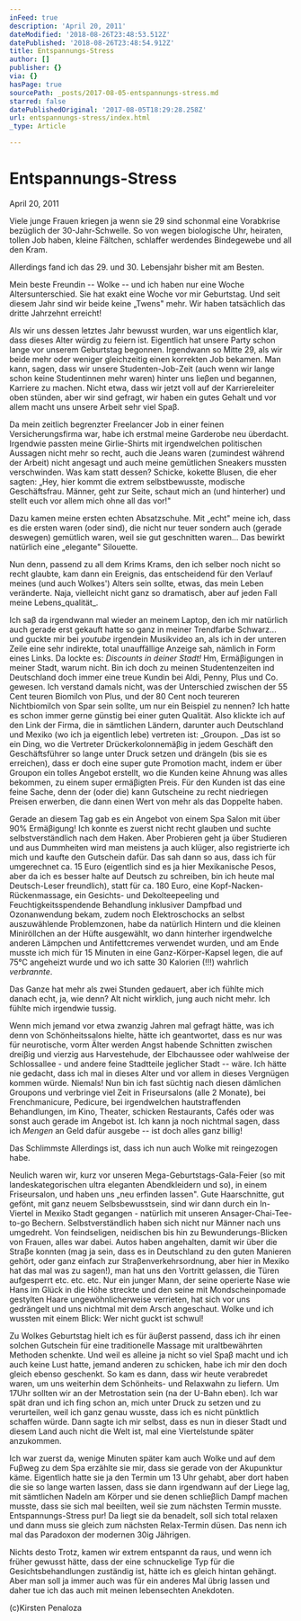 ```yaml
---
inFeed: true
description: 'April 20, 2011'
dateModified: '2018-08-26T23:48:53.512Z'
datePublished: '2018-08-26T23:48:54.912Z'
title: Entspannungs-Stress
author: []
publisher: {}
via: {}
hasPage: true
sourcePath: _posts/2017-08-05-entspannungs-stress.md
starred: false
datePublishedOriginal: '2017-08-05T18:29:28.258Z'
url: entspannungs-stress/index.html
_type: Article

---
```

# **Entspannungs-Stress**

April 20, 2011

Viele junge Frauen kriegen ja wenn sie 29 sind schonmal eine Vorabkrise bezüglich der 30-Jahr-Schwelle. So von wegen biologische Uhr, heiraten, tollen Job haben, kleine Fältchen, schlaffer werdendes Bindegewebe und all den Kram.

Allerdings fand ich das 29\. und 30\. Lebensjahr bisher mit am Besten.

Mein beste Freundin -- Wolke -- und ich haben nur eine Woche Altersunterschied. Sie hat exakt eine Woche vor mir Geburtstag. Und seit diesem Jahr sind wir beide keine „Twens" mehr. Wir haben tatsächlich das dritte Jahrzehnt erreicht!

Als wir uns dessen letztes Jahr bewusst wurden, war uns eigentlich klar, dass dieses Alter würdig zu feiern ist. Eigentlich hat unsere Party schon lange vor unserem Geburtstag begonnen. Irgendwann so Mitte 29, als wir beide mehr oder weniger gleichzeitig einen korrekten Job bekamen. Man kann, sagen, dass wir unsere Studenten-Job-Zeit (auch wenn wir lange schon keine Studentinnen mehr waren) hinter uns lieβen und begannen, Karriere zu machen. Nicht etwa, dass wir jetzt voll auf der Karriereleiter oben stünden, aber wir sind gefragt, wir haben ein gutes Gehalt und vor allem macht uns unsere Arbeit sehr viel Spaβ.

Da mein zeitlich begrenzter Freelancer Job in einer feinen Versicherungsfirma war, habe ich erstmal meine Garderobe neu überdacht. Irgendwie passten meine Girlie-Shirts mit irgendwelchen politischen Aussagen nicht mehr so recht, auch die Jeans waren (zumindest während der Arbeit) nicht angesagt und auch meine gemütlichen Sneakers mussten verschwinden. Was kam statt dessen? Schicke, kokette Blusen, die eher sagten: „Hey, hier kommt die extrem selbstbewusste, modische Geschäftsfrau. Männer, geht zur Seite, schaut mich an (und hinterher) und stellt euch vor allem mich ohne all das vor!"

Dazu kamen meine ersten echten Absatzschuhe. Mit „echt" meine ich, dass es die ersten waren (oder sind), die nicht nur teuer sondern auch (gerade deswegen) gemütlich waren, weil sie gut geschnitten waren... Das bewirkt natürlich eine „elegante" Silouette.

Nun denn, passend zu all dem Krims Krams, den ich selber noch nicht so recht glaubte, kam dann ein Ereignis, das entscheidend für den Verlauf meines (und auch Wolkes') Alters sein sollte, etwas, das mein Leben veränderte. Naja, vielleicht nicht ganz so dramatisch, aber  auf jeden Fall meine Lebens_qualität_.

Ich saβ da irgendwann mal wieder an meinem Laptop, den ich mir natürlich auch gerade erst gekauft hatte so ganz in meiner Trendfarbe Schwarz... und guckte mir bei _youtube_ irgendein Musikvideo an, als ich in der unteren Zeile eine sehr indirekte, total unauffällige Anzeige sah, nämlich in Form eines Links. Da lockte es: _Discounts in deiner Stadt!_ Hm, Ermäβigungen in meiner Stadt, warum nicht. Bin ich doch zu meinen Studentenzeiten ind Deutschland doch immer eine treue Kundin bei Aldi, Penny, Plus und Co. gewesen. Ich verstand damals nicht, was der Unterschied zwischen der 55 Cent teuren Biomilch von Plus, und der 80 Cent noch teureren Nichtbiomilch von Spar sein sollte, um nur ein Beispiel zu nennen? Ich hatte es schon immer gerne günstig bei einer guten Qualität. Also klickte ich auf den Link der Firma, die in sämtlichen Ländern, darunter auch Deutschland und Mexiko (wo ich ja eigentlich lebe) vertreten ist: _Groupon. _Das ist so ein Ding, wo die Vertreter Drückerkolonnemäβig in jedem Geschäft den Geschäftsführer so lange unter Druck setzen und drängeln (bis sie es erreichen), dass er doch eine super gute Promotion macht, indem er über Groupon ein tolles Angebot erstellt, wo die Kunden keine Ahnung was alles bekommen, zu einem super ermäβigten Preis. Für den Kunden ist das eine feine Sache, denn der (oder die) kann Gutscheine zu recht niedriegen Preisen erwerben, die dann einen Wert von mehr als das Doppelte haben.

Gerade an diesem Tag gab es ein Angebot von einem Spa Salon mit über 90% Ermäβigung! Ich konnte es zuerst nicht recht glauben und suchte selbstverständlich nach dem Haken. Aber Probieren geht ja über Studieren und aus Dummheiten wird man meistens ja auch klüger, also registrierte ich mich und kaufte den Gutschein dafür. Das sah dann so aus, dass ich für umgerechnet ca. 15 Euro (eigentlich sind es ja hier Mexikanische Pesos, aber da ich es besser halte auf Deutsch zu schreiben, bin ich heute mal Deutsch-Leser freundlich), statt für ca. 180 Euro, eine Kopf-Nacken-Rückenmassage, ein Gesichts- und Dekolteepeeling und Feuchtigkeitsspendende Behandlung inklusiver Dampfbad und Ozonanwendung bekam, zudem noch Elektroschocks an selbst auszuwählende Problemzonen, habe da natürlich Hintern und die kleinen Miniröllchen an der Hüfte ausgewählt, wo dann hinterher irgendwelche anderen Lämpchen und Antifettcremes verwendet wurden, und am Ende musste ich mich für 15 Minuten in eine Ganz-Körper-Kapsel legen, die auf 75°C angeheizt wurde und wo ich satte 30 Kalorien (!!!) wahrlich _verbrannte_.

Das Ganze hat mehr als zwei Stunden gedauert, aber ich fühlte mich danach echt, ja, wie denn? Alt nicht wirklich, jung auch nicht mehr. Ich fühlte mich irgendwie tussig.

Wenn mich jemand vor etwa zwanzig Jahren mal gefragt hätte, was ich denn von Schönheitssalons hielte, hätte ich geantwortet, dass es nur was für neurotische, vorm Älter werden Angst habende Schnitten zwischen dreiβig und vierzig aus Harvestehude, der Elbchaussee oder wahlweise der Schlossallee - und andere feine Stadtteile jeglicher Stadt -- wäre. Ich hätte nie gedacht, dass ich mal in dieses Alter und vor allem in dieses Vergnügen kommen würde. Niemals! Nun bin ich fast süchtig nach diesen dämlichen Groupons und verbringe viel Zeit in Friseursalons (alle 2 Monate), bei Frenchmanicure, Pedicure, bei irgendwelchen hautstraffenden Behandlungen, im Kino, Theater, schicken Restaurants, Cafés oder was sonst auch gerade im Angebot ist. Ich kann ja noch nichtmal sagen, dass ich _Mengen_ an Geld dafür ausgebe -- ist doch alles ganz billig!

Das Schlimmste Allerdings ist, dass ich nun auch Wolke mit reingezogen habe.

Neulich waren wir, kurz vor unseren Mega-Geburtstags-Gala-Feier (so mit landeskategorischen ultra eleganten Abendkleidern und so), in einem Friseursalon, und haben uns „neu erfinden lassen". Gute Haarschnitte, gut gefönt, mit ganz neuem Selbsbewusstsein, sind wir dann durch ein In-Viertel in Mexiko Stadt gegangen - natürlich mit unseren Ansager-Chai-Tee-to-go Bechern. Selbstverständlich haben sich nicht nur Männer nach uns umgedreht. Von feindseligen, neidischen bis hin zu Bewunderungs-Blicken von Frauen, alles war dabei. Autos haben angehalten, damit wir über die Straβe konnten (mag ja sein, dass es in Deutschland zu den guten Manieren gehört, oder ganz einfach zur Straβenverkehrsordnung, aber hier in Mexiko hat das mal was zu sagen!), man hat uns den Vortritt gelassen, die Türen aufgesperrt etc. etc. etc. Nur ein junger Mann, der seine operierte Nase wie Hans im Glück in die Höhe streckte und den seine mit Mondscheinpomade gestylten Haare ungewöhnlicherweise verrieten, hat sich vor uns gedrängelt und uns nichtmal mit dem Arsch angeschaut. Wolke und ich wussten mit einem Blick: Wer nicht guckt ist schwul!

Zu Wolkes Geburtstag hielt ich es für äuβerst passend, dass ich ihr einen solchen Gutschein für eine traditionelle Massage mit uraltbewährten Methoden schenkte. Und weil es alleine ja nicht so viel Spaβ macht und ich auch keine Lust hatte, jemand anderen zu schicken, habe ich mir den doch gleich ebenso geschenkt. So kam es dann, dass wir heute verabredet waren, um uns weiterhin dem Schönheits- und Relaxwahn zu liefern. Um 17Uhr sollten wir an der Metrostation sein (na der U-Bahn eben). Ich war spät dran und ich fing schon an, mich unter Druck zu setzen und zu verurteilen, weil ich ganz genau wusste, dass ich es nicht pünktlich schaffen würde. Dann sagte ich mir selbst, dass es nun in dieser Stadt und diesem Land auch nicht die Welt ist, mal eine Viertelstunde später anzukommen.

Ich war zuerst da, wenige Minuten später kam auch Wolke und auf dem Fuβweg zu dem Spa erzählte sie mir, dass sie gerade von der Akupunktur käme. Eigentlich hatte sie ja den Termin um 13 Uhr gehabt, aber dort haben die sie so lange warten lassen, dass sie dann irgendwann auf der Liege lag, mit sämtlichen Nadeln am Körper und sie denen schlieβlich Dampf machen musste, dass sie sich mal beeilten, weil sie zum nächsten Termin musste. Entspannungs-Stress pur! Da liegt sie da benadelt, soll sich total relaxen und dann muss sie gleich zum nächsten Relax-Termin düsen. Das nenn ich mal das Paradoxon der modernen 30ig Jährigen.

Nichts desto Trotz, kamen wir extrem entspannt da raus, und wenn ich früher gewusst hätte, dass der eine schnuckelige Typ für die Gesichtsbehandlungen zuständig ist, hätte ich es gleich hintan gehängt. Aber man soll ja immer auch was für ein anderes Mal übrig lassen und daher tue ich das auch mit meinen lebensechten Anekdoten.

(c)Kirsten Penaloza